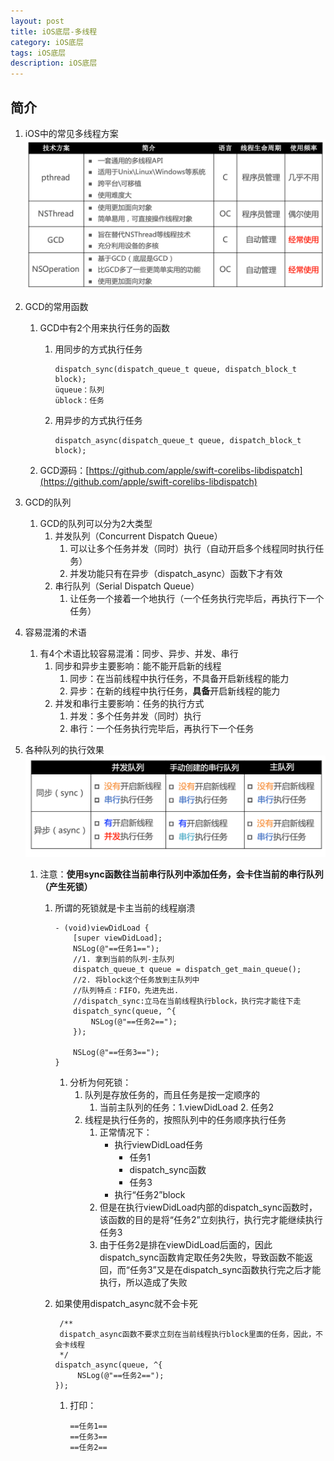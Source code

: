 ```yaml
---
layout: post
title: iOS底层-多线程
category: iOS底层
tags: iOS底层
description: iOS底层
---  
```


## 简介
1. iOS中的常见多线程方案 
    ![图4](https://raw.githubusercontent.com/zhoghua123/imgsBed/master/diceng20.png)
2. GCD的常用函数 
    1. GCD中有2个用来执行任务的函数
        1. 用同步的方式执行任务
            
            ```
            dispatch_sync(dispatch_queue_t queue, dispatch_block_t block);
            üqueue：队列
            üblock：任务
            ```
        2. 用异步的方式执行任务
            
            ```
            dispatch_async(dispatch_queue_t queue, dispatch_block_t block);
            ```
    2. GCD源码：[https://github.com/apple/swift-corelibs-libdispatch](https://github.com/apple/swift-corelibs-libdispatch)
2. GCD的队列
    1. GCD的队列可以分为2大类型
        1. 并发队列（Concurrent Dispatch Queue）
            1. 可以让多个任务并发（同时）执行（自动开启多个线程同时执行任务）
            2. 并发功能只有在异步（dispatch_async）函数下才有效
        2. 串行队列（Serial Dispatch Queue）
            1. 让任务一个接着一个地执行（一个任务执行完毕后，再执行下一个任务）
3. 容易混淆的术语 
    1. 有4个术语比较容易混淆：同步、异步、并发、串行
        1. 同步和异步主要影响：能不能开启新的线程
            1. 同步：在当前线程中执行任务，不具备开启新线程的能力
            2. 异步：在新的线程中执行任务，**具备**开启新线程的能力
        2. 并发和串行主要影响：任务的执行方式
            1. 并发：多个任务并发（同时）执行
            2. 串行：一个任务执行完毕后，再执行下一个任务
4. 各种队列的执行效果 
    ![图4](https://raw.githubusercontent.com/zhoghua123/imgsBed/master/diceng21.png)
    
    1. 注意：**使用sync函数往当前串行队列中添加任务，会卡住当前的串行队列（产生死锁）**
        1. 所谓的死锁就是卡主当前的线程崩溃
            
            ```
            - (void)viewDidLoad {
                [super viewDidLoad];
                NSLog(@"==任务1==");
                //1. 拿到当前的队列-主队列
                dispatch_queue_t queue = dispatch_get_main_queue();
                //2. 将block这个任务放到主队列中
                //队列特点：FIFO，先进先出.
                //dispatch_sync:立马在当前线程执行block，执行完才能往下走
                dispatch_sync(queue, ^{
                    NSLog(@"==任务2==");
                });
                
                NSLog(@"==任务3==");
            }
            ```
            
            1.  分析为何死锁：
                1. 队列是存放任务的，而且任务是按一定顺序的
                    1. 当前主队列的任务：1.viewDidLoad 2. 任务2
                2. 线程是执行任务的，按照队列中的任务顺序执行任务
                    1. 正常情况下：
                        * 执行viewDidLoad任务
                            * 任务1
                            * dispatch_sync函数
                            * 任务3
                        * 执行“任务2”block 
                    2. 但是在执行viewDidLoad内部的dispatch_sync函数时，该函数的目的是将“任务2”立刻执行，执行完才能继续执行任务3
                    3. 由于任务2是排在viewDidLoad后面的，因此dispatch_sync函数肯定取任务2失败，导致函数不能返回，而“任务3”又是在dispatch_sync函数执行完之后才能执行，所以造成了失败
        2. 如果使用dispatch_async就不会卡死
            
            ```
             /**
             dispatch_async函数不要求立刻在当前线程执行block里面的任务，因此，不会卡线程
             */
            dispatch_async(queue, ^{
                 NSLog(@"==任务2==");
            });
            ```
            
            1. 打印：
                
                ```
                ==任务1==
                ==任务3==
                ==任务2==
                ```
    
    

